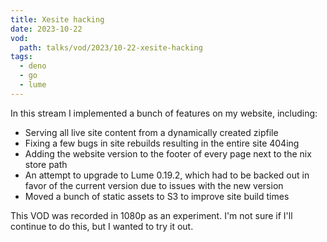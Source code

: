 ```yaml
---
title: Xesite hacking
date: 2023-10-22
vod:
  path: talks/vod/2023/10-22-xesite-hacking
tags:
  - deno
  - go
  - lume
---
```


In this stream I implemented a bunch of features on my website, including:

- Serving all live site content from a dynamically created zipfile
- Fixing a few bugs in site rebuilds resulting in the entire site 404ing
- Adding the website version to the footer of every page next to the nix store path
- An attempt to upgrade to Lume 0.19.2, which had to be backed out in favor of the current version due to issues with the new version
- Moved a bunch of static assets to S3 to improve site build times

This VOD was recorded in 1080p as an experiment. I'm not sure if I'll continue to do this, but I wanted to try it out.